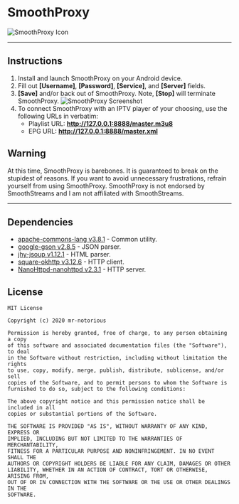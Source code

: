 # SmoothProxy

![SmoothProxy Icon](http://i.imgur.com/cWxIruq.png)

---

## Instructions
1. Install and launch SmoothProxy on your Android device.
2. Fill out **[Username]**, **[Password]**, **[Service]**, and **[Server]** fields.
3. **[Save]** and/or back out of SmoothProxy. Note, **[Stop]** will terminate SmoothProxy.
![SmoothProxy Screenshot](https://i.imgur.com/pxTwnP3.png)
4. To connect SmoothProxy with an IPTV player of your choosing, use the following URLs in verbatim:
    * Playlist URL: **http://127.0.0.1:8888/master.m3u8**
    * EPG URL: **http://127.0.0.1:8888/master.xml**

## Warning
At this time, SmoothProxy is barebones. It is guaranteed to break on the stupidest of reasons. If you want to avoid unnecessary frustrations, refrain yourself from using SmoothProxy. SmoothProxy is not endorsed by SmoothStreams and I am not affiliated with SmoothStreams.

---

## Dependencies
* [apache-commons-lang v3.8.1](https://github.com/apache/commons-lang) - Common utility.
* [google-gson v2.8.5](https://github.com/google/gson) - JSON parser.
* [jhy-jsoup v1.12.1](https://github.com/jhy/jsoup) - HTML parser.
* [square-okhttp v3.12.6](https://github.com/square/okhttp) - HTTP client.
* [NanoHttpd-nanohttpd v2.3.1](https://github.com/NanoHttpd/nanohttpd) - HTTP server.

## License
```
MIT License

Copyright (c) 2020 mr-notorious

Permission is hereby granted, free of charge, to any person obtaining a copy
of this software and associated documentation files (the "Software"), to deal
in the Software without restriction, including without limitation the rights
to use, copy, modify, merge, publish, distribute, sublicense, and/or sell
copies of the Software, and to permit persons to whom the Software is
furnished to do so, subject to the following conditions:

The above copyright notice and this permission notice shall be included in all
copies or substantial portions of the Software.

THE SOFTWARE IS PROVIDED "AS IS", WITHOUT WARRANTY OF ANY KIND, EXPRESS OR
IMPLIED, INCLUDING BUT NOT LIMITED TO THE WARRANTIES OF MERCHANTABILITY,
FITNESS FOR A PARTICULAR PURPOSE AND NONINFRINGEMENT. IN NO EVENT SHALL THE
AUTHORS OR COPYRIGHT HOLDERS BE LIABLE FOR ANY CLAIM, DAMAGES OR OTHER
LIABILITY, WHETHER IN AN ACTION OF CONTRACT, TORT OR OTHERWISE, ARISING FROM,
OUT OF OR IN CONNECTION WITH THE SOFTWARE OR THE USE OR OTHER DEALINGS IN THE
SOFTWARE.
```
